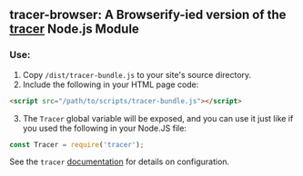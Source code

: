 ## tracer-browser: A Browserify-ied version of the [tracer](https://www.npmjs.com/package/tracer) Node.js Module

### Use:

1. Copy `/dist/tracer-bundle.js` to your site's source directory.
2. Include the following in your HTML page code:

```html
<script src="/path/to/scripts/tracer-bundle.js"></script>
```

3. The `Tracer` global variable will be exposed, and you can use it just like if you used the following in your Node.JS file:

```js
const Tracer = require('tracer');
```

See the `tracer` [documentation](https://www.npmjs.com/package/tracer) for details on configuration.